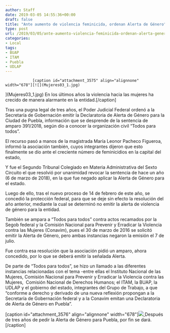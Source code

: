 ```yaml
---
author: Staff
date: 2019-03-05 14:55:36+00:00
draft: false
title: "Ante aumento de violencia feminicida, ordenan Alerta de Género"
type: post
url: /2019/03/05/ante-aumento-violencia-feminicida-ordenan-alerta-genero/
categories:
- Local
tags:
- BUAP
- ITAM
- Puebla
- UDLAP
---
```



				[caption id="attachment_3575" align="alignnone" width="678"][![](Mujeres03_1.jpg)
](Mujeres03_1.jpg) En los últimos años la violencia hacia las mujeres ha crecido de manera alarmante en la entidad.[/caption]

Tras una pugna legal de tres años, el Poder Judicial Federal ordenó a la Secretaría de Gobernación emitir la Declaratoria de Alerta de Género para la Ciudad de Puebla, información que se desprende de la sentencia de amparo 391/2018, según dio a conocer la organización civil “Todos para todos”.

El recurso pasó a manos de la magistrada María Leonor Pacheco Figueroa, informó la asociación también, cuyos integrantes dijeron que esto finalmente se dio ante el creciente número de feminicidios en la capital del estado, 

Y fue el Segundo Tribunal Colegiado en Materia Administrativa del Sexto Circuito el que resolvió por unanimidad revocar la sentencia de hace un año (6 de marzo de 2018), en la que fue negado aplicar la Alerta de Género para el estado.

Luego de ello, tras el nuevo proceso de 14 de febrero de este año, se concedió la protección federal, para que se deje sin efecto la resolución del año anterior, mediante la cual se determinó no emitir la alerta de violencia de género para la entidad.

También se ampara a “Todos para todos” contra actos recamados por la Segob federal y la Comisión Nacional para Prevenir y Erradicar la Violencia contra las Mujeres (Conavim), pues el 30 de marzo de 2016 se solicitó emitir la Alerta de Género, pero ambas instancias negaron la emisión el 7 de julio.

Fue contra esa resolución que la asociación pidió un amparo, ahora concedido, por lo que se deberá emitir la señalada Alerta.

De parte de “Todos para todos”, se hizo un llamado a las diferentes instancias relacionadas con el tema -entre ellas el Instituto Nacional de las Mujeres, Comisión Nacional para Prevenir y Erradicar la Violencia contra las Mujeres,  Comisión Nacional de Derechos Humanos; el ITAM, la BUAP, la UDLAP y el gobierno del estado, integrantes del Grupo de Trabajo, a que “conforme a derecho y derivado de una nueva reflexión propongan a la Secretaría de Gobernación federal y a la Conavim emitan una Declaratoria de Alerta de Género en Puebla”.

[caption id="attachment_3576" align="alignnone" width="678"][![](Mujeres03_2.jpg)
](Mujeres03_2.jpg) Después de tres años de pedir la Alerta de Género para Puebla, por fin se dará.[/caption]		
